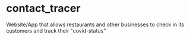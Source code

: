 # contact_tracer
Website/App that allows restaurants and other businesses to check in its customers and track their "covid-status"
